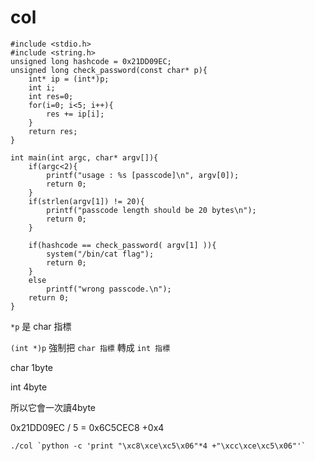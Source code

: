 # col
```=
#include <stdio.h>
#include <string.h>
unsigned long hashcode = 0x21DD09EC;
unsigned long check_password(const char* p){
	int* ip = (int*)p;
	int i;
	int res=0;
	for(i=0; i<5; i++){
		res += ip[i];
	}
	return res;
}

int main(int argc, char* argv[]){
	if(argc<2){
		printf("usage : %s [passcode]\n", argv[0]);
		return 0;
	}
	if(strlen(argv[1]) != 20){
		printf("passcode length should be 20 bytes\n");
		return 0;
	}

	if(hashcode == check_password( argv[1] )){
		system("/bin/cat flag");
		return 0;
	}
	else
		printf("wrong passcode.\n");
	return 0;
}

```

`*p` 是 char 指標

`(int *)p` 強制把 `char 指標` 轉成 `int 指標`

char 1byte

int 4byte

所以它會一次讀4byte

0x21DD09EC / 5 = 0x6C5CEC8 +0x4


```=
./col `python -c 'print "\xc8\xce\xc5\x06"*4 +"\xcc\xce\xc5\x06"'`
```
